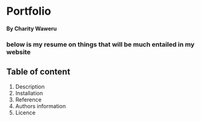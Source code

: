 # Portfolio

#### By Charity Waweru
 ### below is my resume on things that will be much entailed in my website

 ## Table of content

 1. Description
 2. Installation
 3. Reference
 4. Authors information
 5. Licence